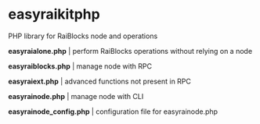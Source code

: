 # easyraikitphp
PHP library for RaiBlocks node and operations

**easyraialone.php** | perform RaiBlocks operations without relying on a node

**easyraiblocks.php** | manage node with RPC

**easyraiext.php** | advanced functions not present in RPC

**easyrainode.php** | manage node with CLI

**easyrainode_config.php** | configuration file for easyrainode.php